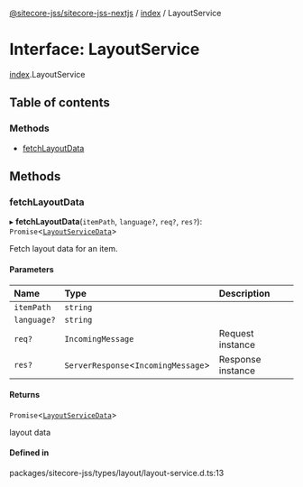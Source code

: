 [@sitecore-jss/sitecore-jss-nextjs](../README.md) / [index](../modules/index.md) / LayoutService

# Interface: LayoutService

[index](../modules/index.md).LayoutService

## Table of contents

### Methods

- [fetchLayoutData](index.LayoutService.md#fetchlayoutdata)

## Methods

### fetchLayoutData

▸ **fetchLayoutData**(`itemPath`, `language?`, `req?`, `res?`): `Promise`\<[`LayoutServiceData`](index.LayoutServiceData.md)\>

Fetch layout data for an item.

#### Parameters

| Name | Type | Description |
| :------ | :------ | :------ |
| `itemPath` | `string` |  |
| `language?` | `string` |  |
| `req?` | `IncomingMessage` | Request instance |
| `res?` | `ServerResponse`\<`IncomingMessage`\> | Response instance |

#### Returns

`Promise`\<[`LayoutServiceData`](index.LayoutServiceData.md)\>

layout data

#### Defined in

packages/sitecore-jss/types/layout/layout-service.d.ts:13
